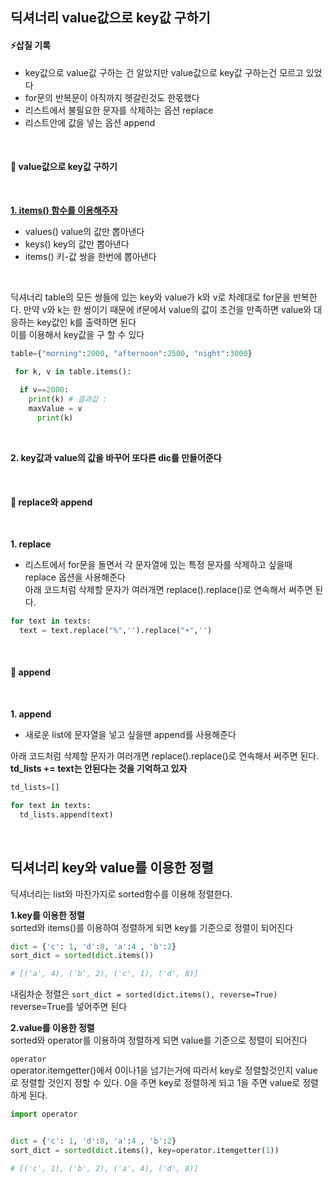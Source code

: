 ## 딕셔너리 value값으로 key값 구하기 

#### ⚡삽질 기록    

- key값으로 value값 구하는 건 알았지만 value값으로 key값 구하는건 모르고 있었다   
- for문의 반복문이 아직까지 헷갈린것도 한몫했다
- 리스트에서 불필요한 문자를 삭제하는 옵션 replace   
- 리스트안에 값을 넣는 옵션 append

<br>

#### 📌 value값으로 key값 구하기
<br>

[__1. items() 함수를 이용해주자__](https://heejung-gjt.github.io/python-DataStructure)
- values() value의 값만 뽑아낸다   
- keys()  key의 값만 뽑아낸다   
- items() 키-값 쌍을 한번에 뽑아낸다   
<br>

딕셔너리 table의 모든 쌍들에 있는 key와 value가 k와 v로 차례대로 for문을 반복한다.
만약 v와 k는 한 쌍이기 때문에 if문에서 value의 값이 조건을 만족하면 value와 대응하는 key값인 k를 출력하면 된다      
이를 이용해서 key값을 구 할 수 있다   
```python
table={"morning":2000, "afternoon":2500, "night":3000}

 for k, v in table.items(): 
  
  if v==2000:
    print(k) # 결과값 : 
    maxValue = v
      print(k)
```
<br>

__2. key값과 value의 값을 바꾸어 또다른 dic를 만들어준다__

<br>


#### 📌 replace와 append
<br>

__1. replace__ 
-  리스트에서 for문을 돌면서 각 문자열에 있는 특정 문자를 삭제하고 싶을때 replace 옵션을 사용해준다   
아래 코드처럼 삭제할 문자가 여러개면 replace().replace()로 연속해서 써주면 된다.   

```python
for text in texts:
  text = text.replace("%",'').replace("+",'')
```
<br>


#### 📌 append
<br>

__1. append__ 
-  새로운 list에 문자열을 넣고 싶을땐 append를 사용해준다

아래 코드처럼 삭제할 문자가 여러개면 replace().replace()로 연속해서 써주면 된다.   
__td_lists += text는 안된다는 것을 기억하고 있자__

```python
td_lists=[]

for text in texts:
  td_lists.append(text)
```
<br>

## 딕셔너리 key와 value를 이용한 정렬 
딕셔너리는 list와 마찬가지로 sorted함수를 이용해 정렬한다.   

__1.key를 이용한 정렬__     
sorted와 items()를 이용하여 정렬하게 되면 key를 기준으로 정렬이 되어진다   
```python
dict = {'c': 1, 'd':8, 'a':4 , 'b':2}
sort_dict = sorted(dict.items())

# [('a', 4), ('b', 2), ('c', 1), ('d', 8)]
```
내림차순 정렬은 ```sort_dict = sorted(dict.items(), reverse=True)``` reverse=True를 넣어주면 된다
<br>

__2.value를 이용한 정렬__   
sorted와 operator를 이용하여 정렬하게 되면 value를 기준으로 정렬이 되어진다   

```operator```   
operator.itemgetter()에서 0이나1을 넘기는거에 따라서 key로 정렬할것인지 value로 정렬할 것인지 정할 수 있다. 0을 주면 key로 정렬하게 되고 1을 주면 value로 정렬하게 된다. 
```python
import operator


dict = {'c': 1, 'd':8, 'a':4 , 'b':2}
sort_dict = sorted(dict.items(), key=operator.itemgetter(1))

# [('c', 1), ('b', 2), ('a', 4), ('d', 8)]
```

